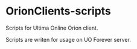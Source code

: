 # OrionClients-scripts
Scripts for Ultima Online Orion client.

Scripts are writen for usage on UO Forever server.